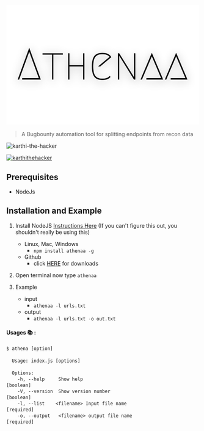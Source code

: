 

<p align="center">
<img src="https://github.com/karthi-the-hacker/athenaa/raw/main/images/logo.png" ><br>

</p>

> A Bugbounty automation tool for splitting endpoints from recon data

<p align="left"> <img src="https://komarev.com/ghpvc/?username=karthi-the-hacker&label=Profile%20views&color=0e75b6&style=flat" alt="karthi-the-hacker" /> </p>
<p align="left"> <a href="https://twitter.com/karthithehacker" target="blank"><img src="https://img.shields.io/twitter/follow/karthithehacker?logo=twitter&style=for-the-badge" alt="karthithehacker" /></a> </p>

## Prerequisites 
 
 - NodeJs 


## Installation and Example
1. Install NodeJS [Instructions Here](https://nodejs.org/en/download/package-manager/) (If you can't figure this out, you shouldn't really be using this)
    - Linux, Mac, Windows
        - `npm install athenaa -g`
    - Github
        - click [HERE](https://github.com/karthi-the-hacker/athenaa.git) for downloads




2. Open terminal now type  `athenaa`

3. Example
    - input
        - `athenaa -l urls.txt`
    - output
        - `athenaa -l urls.txt -o out.txt`

#### Usages 📚 :

    $ athena [option]

      Usage: index.js [options]

      Options:
        -h, --help     Show help                                             [boolean]
        -V, --version  Show version number                                   [boolean]
        -l, --list    <filename> Input file name                           [required]
        -o, --output   <filename> output file name                          [required]
